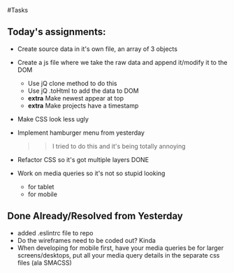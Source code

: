 #Tasks
## Today's assignments:
- Create source data in it's own file, an array of 3 objects
- Create a js file where we take the raw data and append it/modify it to the DOM
  - Use jQ clone method to do this
  - Use jQ .toHtml to add the data to DOM
  - **extra** Make newest appear at top
  - **extra** Make projects have a timestamp
- Make CSS look less ugly
- Implement hamburger menu from yesterday
  >>I tried to do this and it's being totally annoying

- Refactor CSS so it's got multiple layers DONE
- Work on media queries so it's not so stupid looking
  - for tablet
  - for mobile


## Done Already/Resolved from Yesterday
- added .eslintrc file to repo
- Do the wireframes need to be coded out? Kinda
- When developing for mobile first, have your media queries be for larger screens/desktops, put all your media query details in the separate css files (ala SMACSS)
